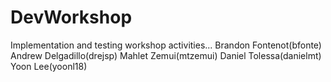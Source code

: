 # DevWorkshop

Implementation and testing workshop activities...
Brandon Fontenot(bfonte)
Andrew Delgadillo(drejsp)
Mahlet Zemui(mtzemui)
Daniel Tolessa(danielmt)
Yoon Lee(yoonl18)
